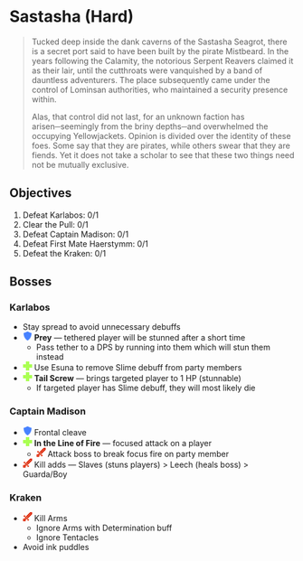 # Sastasha (Hard)

> Tucked deep inside the dank caverns of the Sastasha Seagrot, there is a secret port said to have been built by the pirate Mistbeard. In the years following the Calamity, the notorious Serpent Reavers claimed it as their lair, until the cutthroats were vanquished by a band of dauntless adventurers. The place subsequently came under the control of Lominsan authorities, who maintained a security presence within.
>
> Alas, that control did not last, for an unknown faction has arisen─seemingly from the briny depths─and overwhelmed the occupying Yellowjackets. Opinion is divided over the identity of these foes. Some say that they are pirates, while others swear that they are fiends. Yet it does not take a scholar to see that these two things need not be mutually exclusive.

## Objectives

1. Defeat Karlabos: 0/1
2. Clear the Pull: 0/1
3. Defeat Captain Madison: 0/1
4. Defeat First Mate Haerstymm: 0/1
5. Defeat the Kraken: 0/1

## Bosses

### Karlabos

- Stay spread to avoid unnecessary debuffs
- ![](/assets/icons/role-tank.png) **Prey** — tethered player will be stunned after a short time
    - Pass tether to a DPS by running into them which will stun them instead
- ![](/assets/icons/role-healer.png) Use Esuna to remove Slime debuff from party members
- ![](/assets/icons/role-healer.png) **Tail Screw** — brings targeted player to 1 HP (stunnable)
    - If targeted player has Slime debuff, they will most likely die

### Captain Madison

- ![](/assets/icons/role-tank.png) Frontal cleave
- ![](/assets/icons/role-healer.png) **In the Line of Fire** — focused attack on a player
    - ![](/assets/icons/role-dps.png) Attack boss to break focus fire on party member
- ![](/assets/icons/role-dps.png) Kill adds — Slaves (stuns players) > Leech (heals boss) > Guarda/Boy

### Kraken

- ![](/assets/icons/role-dps.png) Kill Arms
    - Ignore Arms with Determination buff
    - Ignore Tentacles
- Avoid ink puddles
